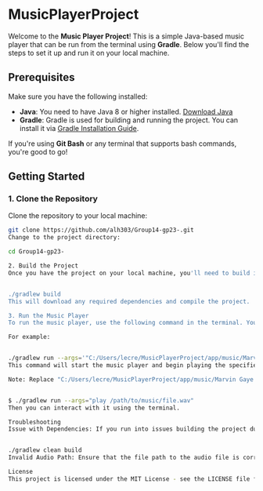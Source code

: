 # MusicPlayerProject

Welcome to the **Music Player Project**! This is a simple Java-based music player that can be run from the terminal using **Gradle**. Below you'll find the steps to set it up and run it on your local machine.

## Prerequisites

Make sure you have the following installed:
- **Java**: You need to have Java 8 or higher installed. [Download Java](https://www.oracle.com/java/technologies/javase-downloads.html)
- **Gradle**: Gradle is used for building and running the project. You can install it via [Gradle Installation Guide](https://gradle.org/install/).

If you're using **Git Bash** or any terminal that supports bash commands, you're good to go!

## Getting Started

### 1. Clone the Repository
Clone the repository to your local machine:

```bash
git clone https://github.com/alh303/Group14-gp23-.git
Change to the project directory:

cd Group14-gp23-

2. Build the Project
Once you have the project on your local machine, you'll need to build it using Gradle. From the terminal, run the following command:


./gradlew build
This will download any required dependencies and compile the project.

3. Run the Music Player
To run the music player, use the following command in the terminal. You'll need to provide the path to the audio file you wish to play. Make sure the audio file is in a supported format (e.g., .wav, .mp3).

For example:


./gradlew run --args='"C:/Users/lecre/MusicPlayerProject/app/music/Marvin Gaye - Whats Going On.wav"'
This command will start the music player and begin playing the specified file.

Note: Replace "C:/Users/lecre/MusicPlayerProject/app/music/Marvin Gaye - Whats Going On.wav" with the path to your own audio file if you want to play a different song.


$ ./gradlew run --args="play /path/to/music/file.wav"
Then you can interact with it using the terminal.

Troubleshooting
Issue with Dependencies: If you run into issues building the project due to missing dependencies, try running:


./gradlew clean build
Invalid Audio Path: Ensure that the file path to the audio file is correct. If you receive a "file not found" error, check that the path is valid.

License
This project is licensed under the MIT License - see the LICENSE file for details.
   


